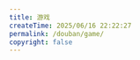 ```yaml
---
title: 游戏
createTime: 2025/06/16 22:22:27
permalink: /douban/game/
copyright: false
---
```



<idouban type="game" douban-id="263165274" />